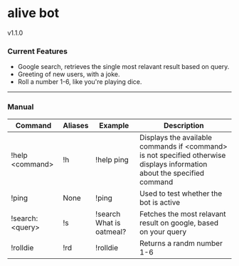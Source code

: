 # alive bot
v1.1.0

### Current Features
- Google search, retrieves the single most relavant result based on query.
- Greeting of new users, with a joke.
- Roll a number 1-6, like you're playing dice. 
<hr>

### Manual
| Command | Aliases | Example | Description |
| --------| ------- |-------- |------------ |
| !help \<command\> | !h      | !help ping | Displays the available commands if \<command\> is not specified otherwise displays information about the specified command |
| !ping   | None    | !ping   | Used to test whether the bot is active |
| !search: \<query\> | !s | !search What is oatmeal? | Fetches the most relavant result on google, based on your query |
| !rolldie | !rd | !rolldie | Returns a randm number 1-6 | 
